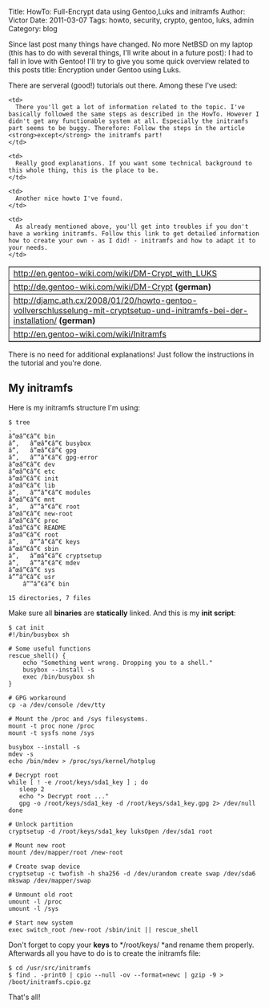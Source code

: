 Title: HowTo: Full-Encrypt data using Gentoo,Luks and initramfs
Author: Victor
Date: 2011-03-07
Tags: howto, security, crypto, gentoo, luks, admin
Category: blog

Since last post many things have changed. No more NetBSD on my laptop (this has to do with several things, I'll write about in a future post): I had to fall in love with Gentoo! I'll try to give you some quick overview related to this posts title: Encryption under Gentoo using Luks.

There are serveral (good!) tutorials out there. Among these I've used:

<table style="width: 100%;" border="1" cellspacing="1" cellpadding="1">
  <tr>
    <td>
      <a href="http://en.gentoo-wiki.com/wiki/DM-Crypt_with_LUKS">http://en.gentoo-wiki.com/wiki/DM-Crypt_with_LUKS</a>
    </td>
    
    <td>
      There you'll get a lot of information related to the topic. I've basically followed the same steps as described in the HowTo. However I didn't get any functionable system at all. Especially the initramfs part seems to be buggy. Therefore: Follow the steps ín the article <strong>except</strong> the initramfs part!
    </td>
  </tr>
  
  <tr>
    <td>
      <a href="http://de.gentoo-wiki.com/wiki/DM-Crypt">http://de.gentoo-wiki.com/wiki/DM-Crypt</a> <strong>(german)</strong>
    </td>
    
    <td>
      Really good explanations. If you want some technical background to this whole thing, this is the place to be.
    </td>
  </tr>
  
  <tr>
    <td>
      <a href="http://djamc.ath.cx/2008/01/20/howto-gentoo-vollverschlusselung-mit-cryptsetup-und-initramfs-bei-der-installation/">http://djamc.ath.cx/2008/01/20/howto-gentoo-vollverschlusselung-mit-cryptsetup-und-initramfs-bei-der-installation/</a> <strong>(german)</strong>
    </td>
    
    <td>
      Another nice howto I've found.
    </td>
  </tr>
  
  <tr>
    <td>
      <a href="http://en.gentoo-wiki.com/wiki/Initramfs">http://en.gentoo-wiki.com/wiki/Initramfs</a>
    </td>
    
    <td>
      As already mentioned above, you'll get into troubles if you don't have a working initramfs. Follow this link to get detailed information how to create your own - as I did! - initramfs and how to adapt it to your needs.
    </td>
  </tr>
</table>

There is no need for additional explanations! Just follow the instructions in the tutorial and you're done.


## My initramfs

Here is my initramfs structure I'm using:

~~~.shell
$ tree
.
â”œâ”€â”€ bin
â”‚   â”œâ”€â”€ busybox
â”‚   â”œâ”€â”€ gpg
â”‚   â””â”€â”€ gpg-error
â”œâ”€â”€ dev
â”œâ”€â”€ etc
â”œâ”€â”€ init
â”œâ”€â”€ lib
â”‚   â””â”€â”€ modules
â”œâ”€â”€ mnt
â”‚   â””â”€â”€ root
â”œâ”€â”€ new-root
â”œâ”€â”€ proc
â”œâ”€â”€ README
â”œâ”€â”€ root
â”‚   â””â”€â”€ keys
â”œâ”€â”€ sbin
â”‚   â”œâ”€â”€ cryptsetup
â”‚   â””â”€â”€ mdev
â”œâ”€â”€ sys
â””â”€â”€ usr
    â””â”€â”€ bin

15 directories, 7 files
~~~

Make sure all **binaries** are **statically** linked. And this is my **init script**:

~~~.shell
$ cat init 
#!/bin/busybox sh

# Some useful functions
rescue_shell() {
    echo "Something went wrong. Dropping you to a shell."
    busybox --install -s
    exec /bin/busybox sh
}

# GPG workaround
cp -a /dev/console /dev/tty

# Mount the /proc and /sys filesystems.
mount -t proc none /proc
mount -t sysfs none /sys

busybox --install -s
mdev -s 
echo /bin/mdev > /proc/sys/kernel/hotplug

# Decrypt root
while [ ! -e /root/keys/sda1_key ] ; do
   sleep 2
   echo "> Decrypt root ..."
   gpg -o /root/keys/sda1_key -d /root/keys/sda1_key.gpg 2> /dev/null
done

# Unlock partition
cryptsetup -d /root/keys/sda1_key luksOpen /dev/sda1 root

# Mount new root 
mount /dev/mapper/root /new-root

# Create swap device
cryptsetup -c twofish -h sha256 -d /dev/urandom create swap /dev/sda6
mkswap /dev/mapper/swap

# Unmount old root
umount -l /proc
umount -l /sys

# Start new system
exec switch_root /new-root /sbin/init || rescue_shell
~~~

Don't forget to copy your **keys** to */root/keys/ *and rename them properly. Afterwards all you have to do is to create the initramfs file:

~~~.shell
$ cd /usr/src/initramfs
$ find . -print0 | cpio --null -ov --format=newc | gzip -9 > /boot/initramfs.cpio.gz
~~~

That's all!
